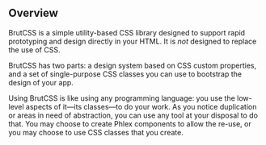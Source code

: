 ## Overview

BrutCSS is a simple utility-based CSS library designed to support rapid prototyping and design directly in your HTML.  It is
*not* designed to replace the use of CSS.

BrutCSS has two parts: a design system based on CSS custom properties, and a set of single-purpose CSS classes you can use to
bootstrap the design of your app.

Using BrutCSS is like using any programming language: you use the low-level aspects of it—its classes—to do your work. As you
notice duplication or areas in need of abstraction, you can use any tool at your disposal to do that. You may choose to
create Phlex components to allow the re-use, or you may choose to use CSS classes that you create.

